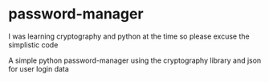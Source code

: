 # password-manager
I was learning cryptography and python at the time so please excuse the simplistic code

A simple python password-manager using the cryptography library and json for user login data
